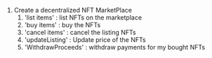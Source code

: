 1. Create a decentralized NFT MarketPlace
   1. 'list items' : list NFTs on the marketplace
   2. 'buy items' : buy the NFTs
   3. 'cancel items' : cancel the listing NFTs
   4. 'updateListing' : Update price of the NFTs
   5. 'WithdrawProceeds' : withdraw payments for my bought NFTs